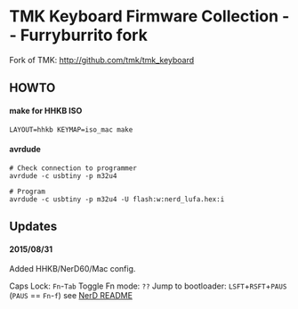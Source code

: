 TMK Keyboard Firmware Collection -- Furryburrito fork
=====================================================
Fork of TMK: <http://github.com/tmk/tmk_keyboard>

HOWTO
-------
#### make for HHKB ISO
~~~
LAYOUT=hhkb KEYMAP=iso_mac make
~~~

#### avrdude
~~~
# Check connection to programmer
avrdude -c usbtiny -p m32u4

# Program
avrdude -c usbtiny -p m32u4 -U flash:w:nerd_lufa.hex:i
~~~

Updates
-------
#### 2015/08/31
Added HHKB/NerD60/Mac config.

Caps Lock: `Fn`-`Tab`
Toggle Fn mode: `??`
Jump to bootloader: `LSFT`+`RSFT`+`PAUS` (`PAUS` == `Fn`-`f`)
  see [NerD README](keyboard/nerd/README.md)
